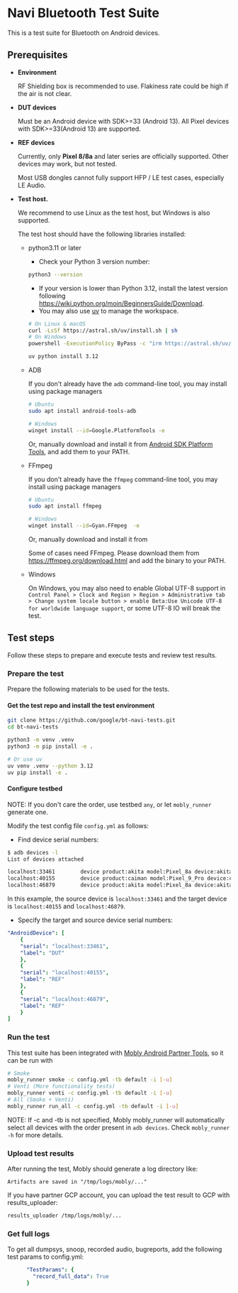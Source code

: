 # Navi Bluetooth Test Suite

This is a test suite for Bluetooth on Android devices.

## Prerequisites

* **Environment**

  RF Shielding box is recommended to use. Flakiness rate could be high if the air is not clear.

* **DUT devices**

  Must be an Android device with SDK>=33 (Android 13). All Pixel devices with SDK>=33(Android 13) are supported.

* **REF devices**

  Currently, only **Pixel 8/8a** and later series are officially supported. Other devices may work, but not tested.
  
  Most USB dongles cannot fully support HFP / LE test cases, especially LE Audio.

* **Test host.**

  We recommend to use Linux as the test host, but Windows is also supported.

  The test host should have the following libraries installed:
  * python3.11 or later
    * Check your Python 3 version number:

    ```bash
    python3 --version
    ```

    * If your version is lower than Python 3.12, install the latest version
    following <https://wiki.python.org/moin/BeginnersGuide/Download>.
    * You may also use [uv](https://github.com/astral-sh/uv) to manage the workspace.

    ```bash
    # On Linux & macOS
    curl -LsSf https://astral.sh/uv/install.sh | sh
    # On Windows
    powershell -ExecutionPolicy ByPass -c "irm https://astral.sh/uv/install.ps1 | iex"

    uv python install 3.12
    ```

  * ADB

    If you don't already have the `adb` command-line tool, you may install using package managers

    ```bash
    # Ubuntu
    sudo apt install android-tools-adb

    # Windows
    winget install --id=Google.PlatformTools -e
    ```

    Or, manually download and install it from
      [Android SDK Platform Tools](https://developer.android.com/tools/releases/platform-tools#downloads), and add them to your PATH.

  * FFmpeg

    If you don't already have the `ffmpeg` command-line tool, you may install using package managers

    ```bash
    # Ubuntu
    sudo apt install ffmpeg

    # Windows
    winget install --id=Gyan.FFmpeg  -e
    ```

    Or, manually download and install it from

    Some of cases need FFmpeg. Please download them from <https://ffmpeg.org/download.html> and add the binary to your PATH.

  * Windows

    On Windows, you may also need to enable Global UTF-8 support in `Control Panel > Clock and Region > Region > Administrative tab > Change system locale button > enable Beta:Use Unicode UTF-8 for worldwide language support`, or some UTF-8 IO will break the test.

## Test steps

Follow these steps to prepare and execute tests and review test results.

### Prepare the test

Prepare the following materials to be used for the tests.

#### Get the test repo and install the test environment

```bash
git clone https://github.com/google/bt-navi-tests.git
cd bt-navi-tests

python3 -m venv .venv
python3 -m pip install -e .

# Or use uv
uv venv .venv --python 3.12
uv pip install -e .
```

#### Configure testbed

NOTE: If you don't care the order, use testbed `any`, or let `mobly_runner` generate one.

Modify the test config file `config.yml` as follows:

* Find device serial numbers:

```bash
$ adb devices -l
List of devices attached

localhost:33461        device product:akita model:Pixel_8a device:akita transport_id:5
localhost:40155        device product:caiman model:Pixel_9_Pro device:caiman transport_id:3
localhost:46879        device product:akita model:Pixel_8a device:akita transport_id:4
```

In this example, the source device is `localhost:33461` and the target
device is `localhost:40155` and `localhost:46879`.

* Specify the target and source device serial numbers:

```yaml
"AndroidDevice": [
    {
    "serial": "localhost:33461",
    "label": "DUT"
    },
    {
    "serial": "localhost:40155",
    "label": "REF"
    },
    {
    "serial": "localhost:46879",
    "label": "REF"
    }
]
```

### Run the test

This test suite has been integrated with [Mobly Android Partner Tools](https://github.com/android/mobly-android-partner-tools/tree/main), so it can be run with

```bash
# Smoke
mobly_runner smoke -c config.yml -tb default -i [-u]
# Venti (More functionality tests)
mobly_runner venti -c config.yml -tb default -i [-u]
# All (Smoke + Venti)
mobly_runner run_all -c config.yml -tb default -i [-u]
```

NOTE: If -c and -tb is not specified, Mobly mobly_runner will automatically select all devices with the order present in `adb devices`. Check `mobly_runner -h` for more details.

### Upload test results

After running the test, Mobly should generate a log directory like:

```log
Artifacts are saved in "/tmp/logs/mobly/..."
```

If you have partner GCP account, you can upload the test result to GCP with results_uploader:

```bash
results_uploader /tmp/logs/mobly/...
```

### Get full logs

To get all dumpsys, snoop, recorded audio, bugreports, add the following test params to config.yml:

```yml
      "TestParams": {
        "record_full_data": True
      }
```
